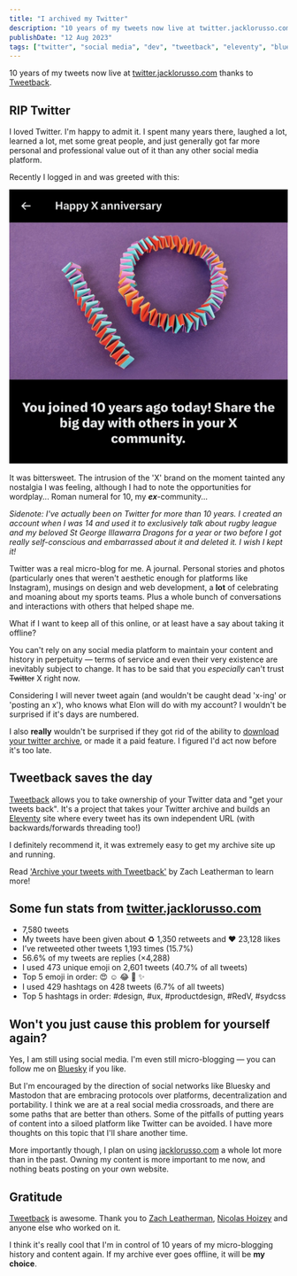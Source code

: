 ```yaml
---
title: "I archived my Twitter"
description: "10 years of my tweets now live at twitter.jacklorusso.com thanks to Tweetback."
publishDate: "12 Aug 2023"
tags: ["twitter", "social media", "dev", "tweetback", "eleventy", "bluesky"]
---
```


10 years of my tweets now live at [twitter.jacklorusso.com](https://twitter.jacklorusso.com) thanks to [Tweetback](https://github.com/tweetback/tweetback).

## RIP Twitter

I loved Twitter. I'm happy to admit it. I spent many years there, laughed a lot, learned a lot, met some great people, and just generally got far more personal and professional value out of it than any other social media platform.

Recently I logged in and was greeted with this:

![Screenshot from Twitter with text that reads "Happy X anniversary! You joined 10 years ago today! Share the big day with others in your X community." There is a picture with a stylised origami '10'.](./twitter-10.jpg)

It was bittersweet. The intrusion of the 'X' brand on the moment tainted any nostalgia I was feeling, although I had to note the opportunities for wordplay... Roman numeral for 10, my _**ex**_-community...

_Sidenote: I've actually been on Twitter for more than 10 years. I created an account when I was 14 and used it to exclusively talk about rugby league and my beloved St George Illawarra Dragons for a year or two before I got really self-conscious and embarrassed about it and deleted it. I wish I kept it!_

Twitter was a real micro-blog for me. A journal. Personal stories and photos (particularly ones that weren't aesthetic enough for platforms like Instagram), musings on design and web development, a **lot** of celebrating and moaning about my sports teams. Plus a whole bunch of conversations and interactions with others that helped shape me.

What if I want to keep all of this online, or at least have a say about taking it offline?

You can't rely on any social media platform to maintain your content and history in perpetuity — terms of service and even their very existence are inevitably subject to change. It has to be said that you _especially_ can't trust ~~Twitter~~ X right now.

Considering I will never tweet again (and wouldn't be caught dead 'x-ing' or 'posting an x'), who knows what Elon will do with my account? I wouldn't be surprised if it's days are numbered.

I also **really** wouldn't be surprised if they got rid of the ability to [download your twitter archive](https://help.twitter.com/en/managing-your-account/how-to-download-your-twitter-archive), or made it a paid feature. I figured I'd act now before it's too late.

## Tweetback saves the day

[Tweetback](https://github.com/tweetback/tweetback/) allows you to take ownership of your Twitter data and "get your tweets back". It's a project that takes your Twitter archive and builds an [Eleventy](https://www.11ty.dev) site where every tweet has its own independent URL (with backwards/forwards threading too!)

I definitely recommend it, it was extremely easy to get my archive site up and running.

Read ['Archive your tweets with Tweetback'](https://www.zachleat.com/web/tweetback/) by Zach Leatherman to learn more!

## Some fun stats from [twitter.jacklorusso.com](https://twitter.jacklorusso.com)

- 7,580 tweets
- My tweets have been given about ♻️ 1,350 retweets and ❤️ 23,128 likes
- I’ve retweeted other tweets 1,193 times (15.7%)
- 56.6% of my tweets are replies (×4,288)
- I used 473 unique emoji on 2,601 tweets (40.7% of all tweets)
- Top 5 emoji in order: 😍 ☺️ 😂 🙌 ✨
- I used 429 hashtags on 428 tweets (6.7% of all tweets)
- Top 5 hashtags in order: #design, #ux, #productdesign, #RedV, #sydcss

## Won't you just cause this problem for yourself again?

Yes, I am still using social media. I'm even still micro-blogging — you can follow me on [Bluesky](https://bsky.app/profile/jacklorusso.com) if you like.

But I'm encouraged by the direction of social networks like Bluesky and Mastodon that are embracing protocols over platforms, decentralization and portability. I think we are at a real social media crossroads, and there are some paths that are better than others. Some of the pitfalls of putting years of content into a siloed platform like Twitter can be avoided. I have more thoughts on this topic that I'll share another time.

More importantly though, I plan on using [jacklorusso.com](/) a whole lot more than in the past. Owning my content is more important to me now, and nothing beats posting on your own website.

## Gratitude

[Tweetback](https://github.com/tweetback/tweetback/) is awesome. Thank you to [Zach Leatherman](https://www.zachleat.com), [Nicolas Hoizey](https://nicolas-hoizey.com) and anyone else who worked on it.

I think it's really cool that I'm in control of 10 years of my micro-blogging history and content again. If my archive ever goes offline, it will be **my choice**.
